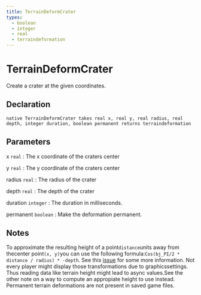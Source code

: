 ```yaml
---
title: TerrainDeformCrater
types:
  - boolean
  - integer
  - real
  - terraindeformation
---
```


# TerrainDeformCrater
Create a crater at the given coordinates.

## Declaration

```jass
native TerrainDeformCrater takes real x, real y, real radius, real depth, integer duration, boolean permanent returns terraindeformation
```

## Parameters
x `real`
: The x coordinate of the craters center

y `real`
: The y coordinate of the craters center

radius `real`
: The radius of the crater

depth `real`
: The depth of the crater

duration `integer`
: The duration in milliseconds.

permanent `boolean`
: Make the deformation permanent.

## Notes 
To approximate the resulting height of a point`distance`units away from thecenter point`(x, y)`you can use the following formula:`Cos(bj_PI/2 * distance / radius) * -depth`. See this [issue](https://github.com/lep/jassdoc/issues/31) for some more information.
Not every player might display those transformations due to graphicssettings. Thus reading data like terrain height might lead to async values.See the other note on a way to compute an appropiate height to use instead.
Permanent terrain deformations are not present in saved game files.
